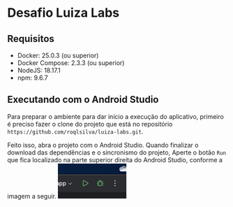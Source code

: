 # Desafio Luiza Labs

## Requisitos

- Docker: 25.0.3 (ou superior)
- Docker Compose: 2.3.3 (ou superior)
- NodeJS: 18.17.1
- npm: 9.6.7

## Executando com o Android Studio

Para preparar o ambiente para dar início a execução do aplicativo, primeiro é preciso fazer o clone
do projeto que está no repositório `https://github.com/roqlsilva/luiza-labs.git`.

Feito isso, abra o projeto com o Android Studio. Quando finalizar o download das dependências e o sincronismo
do projeto, Aperte o botão `Run` que fica localizado na parte superior direita do Android Studio, conforme a imagem a seguir.
![Run icon](./md_assets/run_icon.png)
